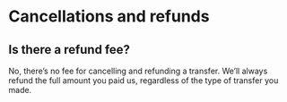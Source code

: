 # Cancellations and refunds  
## Is there a refund fee?  
No, there’s no fee for cancelling and refunding a transfer. We’ll always refund the full amount you paid us, regardless of the type of transfer you made.